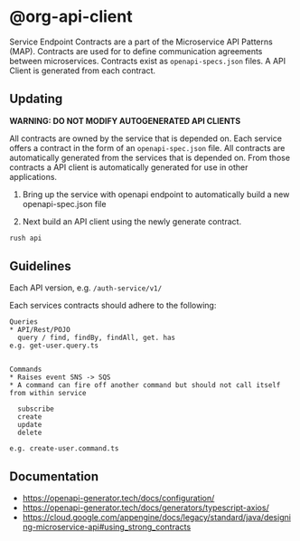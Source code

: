 # @org-api-client

Service Endpoint Contracts are a part of the Microservice API Patterns (MAP).
Contracts are used for to define communication agreements between microservices.
Contracts exist as `openapi-specs.json` files. A API Client is generated from
each contract.

## Updating

**WARNING: DO NOT MODIFY AUTOGENERATED API CLIENTS**

All contracts are owned by the service that is depended on. Each service offers
a contract in the form of an `openapi-spec.json` file. All contracts are
automatically generated from the services that is depended on. From those
contracts a API client is automatically generated for use in other applications.

1. Bring up the service with openapi endpoint to automatically build a new
   openapi-spec.json file

2. Next build an API client using the newly generate contract.

```bash
rush api
```

## Guidelines

Each API version, e.g. `/auth-service/v1/`

Each services contracts should adhere to the following:

```
Queries
* API/Rest/POJO
  query / find, findBy, findAll, get. has
e.g. get-user.query.ts


Commands
* Raises event SNS -> SQS
* A command can fire off another command but should not call itself from within service

  subscribe
  create
  update
  delete

e.g. create-user.command.ts
```

## Documentation

- https://openapi-generator.tech/docs/configuration/
- https://openapi-generator.tech/docs/generators/typescript-axios/
- https://cloud.google.com/appengine/docs/legacy/standard/java/designing-microservice-api#using_strong_contracts
